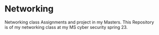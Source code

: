 # Networking
Networking class Assignments and project in my Masters.
This Repository is of my networking class at my MS cyber security spring 23.

